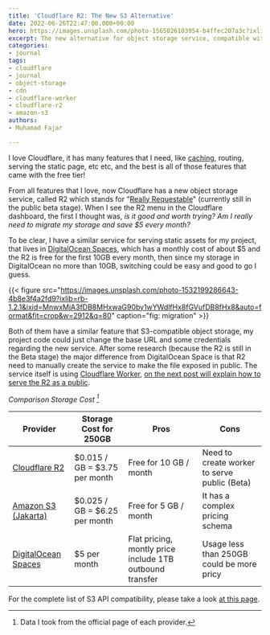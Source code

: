 ```yaml
---
title: 'Cloudflare R2: The New S3 Alternative'
date: 2022-06-26T22:47:00.000+00:00
hero: https://images.unsplash.com/photo-1565026103954-b4ffec207a3c?ixlib=rb-1.2.1&ixid=MnwxMjA3fDB8MHxwaG90by1wYWdlfHx8fGVufDB8fHx8&auto=format&fit=crop&w=2940&q=80
excerpt: The new alternative for object storage service, compatible with Amazon S3
categories:
- journal
tags:
- cloudflare
- journal
- object-storage
- cdn
- cloudflare-worker
- cloudflare-r2
- amazon-s3
authors:
- Muhamad Fajar

---
```

I love Cloudflare, it has many features that I need, like [caching](https://www.muhfajar.blog/post/2019/10/clearing-cache-using-git-hook/ "Purge Cache with Git Hooks"), routing, serving the static page, etc etc, and the best is all of those features that came with the free tier!

From all features that I love, now Cloudflare has a new object storage service, called R2 which stands for "[Really Requestable](https://blog.cloudflare.com/introducing-r2-object-storage/ "Announcing Cloudflare R2")" (currently still in the public beta stage). When I see the R2 menu in the Cloudflare dashboard, the first I thought was, _is it good and worth trying? Am I really need to migrate my storage and save $5 every month?_

To be clear, I have a similar service for serving static assets for my project, that lives in [DigitalOcean Spaces](https://www.digitalocean.com/products/spaces "DigitalOcean Spaces"), which has a monthly cost of about $5 and the R2 is free for the first 10GB every month, then since my storage in DigitalOcean no more than 10GB, switching could be easy and good to go I guess.

{{< figure src="https://images.unsplash.com/photo-1532199286643-4b8e3f4a2fd9?ixlib=rb-1.2.1&ixid=MnwxMjA3fDB8MHxwaG90by1wYWdlfHx8fGVufDB8fHx8&auto=format&fit=crop&w=2912&q=80" caption="fig: migration" >}}

Both of them have a similar feature that S3-compatible object storage, my project code could just change the base URL and some credentials regarding the new service. After some research (because the R2 is still in the Beta stage) the major difference from DigitalOcean Space is that R2 need to manually create the service to make the file exposed in public. The service itself is using [Cloudflare Worker](https://developers.cloudflare.com/r2/get-started/#5-access-your-r2-bucket-from-your-worker "Cloudflare Worker"), [on the next post will explain how to serve the R2 as a public](https://www.muhfajar.blog/post/2022/06/binding-r2-bucket-to-a-cloudflare-worker-to-serve-object-as-a-public/ "Binding R2 Bucket to a Cloudflare Worker to Serve Object as a Public").

<cite>Comparison Storage Cost [^1]</cite>

[^1]: Data I took from the official page of each provider.

| Provider | Storage Cost for 250GB | Pros | Cons |
| --- | --- | --- | --- |
| [Cloudflare R2](https://www.cloudflare.com/products/r2/ "Cloudflare R2") | $0.015 / GB = $3.75 per month | Free for 10 GB / month | Need to create worker to serve public (Beta) |
| [Amazon S3 (Jakarta)](https://aws.amazon.com/s3/pricing/ "Amazon S3") | $0.025 / GB = $6.25 per month | Free for 5 GB / month | It has a complex pricing schema |
| [DigitalOcean Spaces](https://www.digitalocean.com/products/spaces "DigitalOcean Spaces") | $5 per month | Flat pricing, montly price include 1TB outbound transfer | Usage less than 250GB could be more pricy |

For the complete list of S3 API compatibility, please take a look [at this page](https://developers.cloudflare.com/r2/platform/s3-compatibility/api/ "S3 API compatibility").